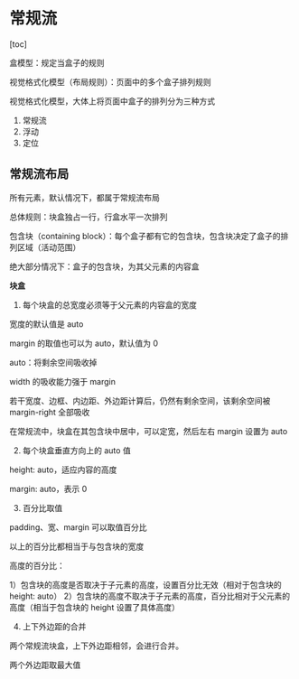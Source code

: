 # 常规流

[toc]

盒模型：规定当盒子的规则

 视觉格式化模型（布局规则）：页面中的多个盒子排列规则

视觉格式化模型，大体上将页面中盒子的排列分为三种方式

1. 常规流
2. 浮动
3. 定位

## 常规流布局

所有元素，默认情况下，都属于常规流布局

总体规则：块盒独占一行，行盒水平一次排列

包含块（containing block）：每个盒子都有它的包含块，包含块决定了盒子的排列区域（活动范围）

绝大部分情况下：盒子的包含块，为其父元素的内容盒

**块盒**

1. 每个块盒的总宽度必须等于父元素的内容盒的宽度

宽度的默认值是 auto

margin 的取值也可以为 auto，默认值为 0

auto：将剩余空间吸收掉

width 的吸收能力强于 margin

若干宽度、边框、内边距、外边距计算后，仍然有剩余空间，该剩余空间被 margin-right 全部吸收

在常规流中，块盒在其包含块中居中，可以定宽，然后左右 margin 设置为 auto

2. 每个块盒垂直方向上的 auto 值

height: auto，适应内容的高度

margin: auto，表示 0

3. 百分比取值

padding、宽、margin 可以取值百分比

以上的百分比都相当于与包含块的宽度

高度的百分比：

1）包含块的高度是否取决于子元素的高度，设置百分比无效（相对于包含块的 height: auto）
2）包含块的高度不取决于子元素的高度，百分比相对于父元素的高度（相当于包含块的 height 设置了具体高度）

4. 上下外边距的合并

两个常规流块盒，上下外边距相邻，会进行合并。

两个外边距取最大值